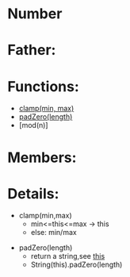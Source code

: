 Number
===

# Father:

# Functions:
* [clamp(min, max)](#clamp)
* [padZero(length)](#padZero)
* [mod(n)]

# Members:


# Details:

<p id="clamp"></p>

* clamp(min,max)
    * min<=this<=max -> this
    * else: min/max

<p id="padZero"></p>

* padZero(length)
    * return a string,see [this](String.md#padZero)
    * String(this).padZero(length)

